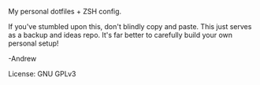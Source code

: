 My personal dotfiles + ZSH config.

If you've stumbled upon this, don't blindly copy and paste. This just serves as a backup and ideas repo. It's far better to carefully build your own personal setup!

-Andrew

License: GNU GPLv3
